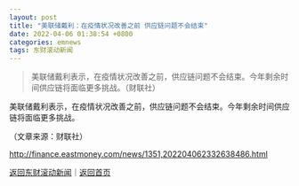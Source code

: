 ```yaml
---
layout: post
title: "美联储戴利：在疫情状况改善之前 供应链问题不会结束"
date: 2022-04-06 01:38:54 +0800
categories: emnews
tags: 东财滚动新闻
---
```

> 美联储戴利表示，在疫情状况改善之前，供应链问题不会结束。今年剩余时间供应链将面临更多挑战。（财联社）

<p>美联储戴利表示，在疫情状况改善之前，供应链问题不会结束。今年剩余时间供应链将面临更多挑战。</p><p class="em_media">（文章来源：财联社）</p>

<http://finance.eastmoney.com/news/1351,202204062332638486.html>

[返回东财滚动新闻](//finews.withounder.com/emnews/)｜[返回首页](//finews.withounder.com/)